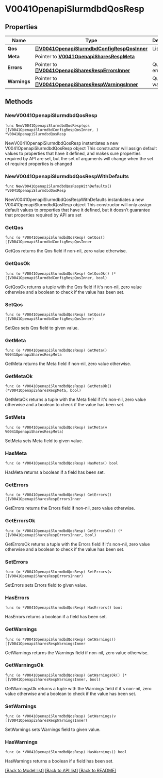 # V0041OpenapiSlurmdbdQosResp

## Properties

Name | Type | Description | Notes
------------ | ------------- | ------------- | -------------
**Qos** | [**[]V0041OpenapiSlurmdbdConfigRespQosInner**](V0041OpenapiSlurmdbdConfigRespQosInner.md) | List of QOS | 
**Meta** | Pointer to [**V0041OpenapiSharesRespMeta**](V0041OpenapiSharesRespMeta.md) |  | [optional] 
**Errors** | Pointer to [**[]V0041OpenapiSharesRespErrorsInner**](V0041OpenapiSharesRespErrorsInner.md) | Query errors | [optional] 
**Warnings** | Pointer to [**[]V0041OpenapiSharesRespWarningsInner**](V0041OpenapiSharesRespWarningsInner.md) | Query warnings | [optional] 

## Methods

### NewV0041OpenapiSlurmdbdQosResp

`func NewV0041OpenapiSlurmdbdQosResp(qos []V0041OpenapiSlurmdbdConfigRespQosInner, ) *V0041OpenapiSlurmdbdQosResp`

NewV0041OpenapiSlurmdbdQosResp instantiates a new V0041OpenapiSlurmdbdQosResp object
This constructor will assign default values to properties that have it defined,
and makes sure properties required by API are set, but the set of arguments
will change when the set of required properties is changed

### NewV0041OpenapiSlurmdbdQosRespWithDefaults

`func NewV0041OpenapiSlurmdbdQosRespWithDefaults() *V0041OpenapiSlurmdbdQosResp`

NewV0041OpenapiSlurmdbdQosRespWithDefaults instantiates a new V0041OpenapiSlurmdbdQosResp object
This constructor will only assign default values to properties that have it defined,
but it doesn't guarantee that properties required by API are set

### GetQos

`func (o *V0041OpenapiSlurmdbdQosResp) GetQos() []V0041OpenapiSlurmdbdConfigRespQosInner`

GetQos returns the Qos field if non-nil, zero value otherwise.

### GetQosOk

`func (o *V0041OpenapiSlurmdbdQosResp) GetQosOk() (*[]V0041OpenapiSlurmdbdConfigRespQosInner, bool)`

GetQosOk returns a tuple with the Qos field if it's non-nil, zero value otherwise
and a boolean to check if the value has been set.

### SetQos

`func (o *V0041OpenapiSlurmdbdQosResp) SetQos(v []V0041OpenapiSlurmdbdConfigRespQosInner)`

SetQos sets Qos field to given value.


### GetMeta

`func (o *V0041OpenapiSlurmdbdQosResp) GetMeta() V0041OpenapiSharesRespMeta`

GetMeta returns the Meta field if non-nil, zero value otherwise.

### GetMetaOk

`func (o *V0041OpenapiSlurmdbdQosResp) GetMetaOk() (*V0041OpenapiSharesRespMeta, bool)`

GetMetaOk returns a tuple with the Meta field if it's non-nil, zero value otherwise
and a boolean to check if the value has been set.

### SetMeta

`func (o *V0041OpenapiSlurmdbdQosResp) SetMeta(v V0041OpenapiSharesRespMeta)`

SetMeta sets Meta field to given value.

### HasMeta

`func (o *V0041OpenapiSlurmdbdQosResp) HasMeta() bool`

HasMeta returns a boolean if a field has been set.

### GetErrors

`func (o *V0041OpenapiSlurmdbdQosResp) GetErrors() []V0041OpenapiSharesRespErrorsInner`

GetErrors returns the Errors field if non-nil, zero value otherwise.

### GetErrorsOk

`func (o *V0041OpenapiSlurmdbdQosResp) GetErrorsOk() (*[]V0041OpenapiSharesRespErrorsInner, bool)`

GetErrorsOk returns a tuple with the Errors field if it's non-nil, zero value otherwise
and a boolean to check if the value has been set.

### SetErrors

`func (o *V0041OpenapiSlurmdbdQosResp) SetErrors(v []V0041OpenapiSharesRespErrorsInner)`

SetErrors sets Errors field to given value.

### HasErrors

`func (o *V0041OpenapiSlurmdbdQosResp) HasErrors() bool`

HasErrors returns a boolean if a field has been set.

### GetWarnings

`func (o *V0041OpenapiSlurmdbdQosResp) GetWarnings() []V0041OpenapiSharesRespWarningsInner`

GetWarnings returns the Warnings field if non-nil, zero value otherwise.

### GetWarningsOk

`func (o *V0041OpenapiSlurmdbdQosResp) GetWarningsOk() (*[]V0041OpenapiSharesRespWarningsInner, bool)`

GetWarningsOk returns a tuple with the Warnings field if it's non-nil, zero value otherwise
and a boolean to check if the value has been set.

### SetWarnings

`func (o *V0041OpenapiSlurmdbdQosResp) SetWarnings(v []V0041OpenapiSharesRespWarningsInner)`

SetWarnings sets Warnings field to given value.

### HasWarnings

`func (o *V0041OpenapiSlurmdbdQosResp) HasWarnings() bool`

HasWarnings returns a boolean if a field has been set.


[[Back to Model list]](../README.md#documentation-for-models) [[Back to API list]](../README.md#documentation-for-api-endpoints) [[Back to README]](../README.md)



